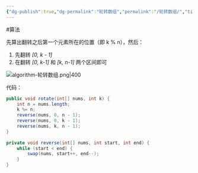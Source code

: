 ```yaml
---
{"dg-publish":true,"dg-permalink":"轮转数组","permalink":"/轮转数组/","title":"轮转数组","tags":["数组"]}
---
```



#算法 

先算出翻转之后第一个元素所在的位置（即 k % n），然后：
1. 先翻转 *[0, k - 1]*
2. 在翻转 *[0, k-1]* 和 *[k, n-1]* 两个区间即可

![algorithm-轮转数组.png|400](/img/user/attachments/images/algorithm-%E8%BD%AE%E8%BD%AC%E6%95%B0%E7%BB%84.png)

代码：

```java
public void rotate(int[] nums, int k) {  
    int n = nums.length;  
    k %= n;  
    reverse(nums, 0, n - 1);  
    reverse(nums, 0, k - 1);  
    reverse(nums, k, n - 1);  
}  
  
private void reverse(int[] nums, int start, int end) {  
    while (start < end) {  
        swap(nums, start++, end--);  
    }  
}
```